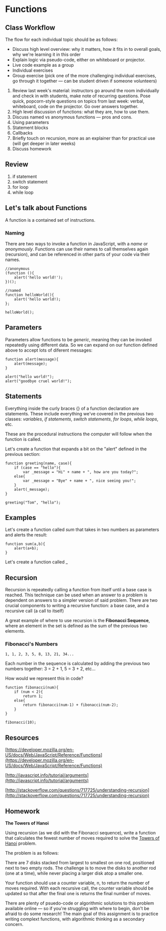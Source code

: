 # Functions

## Class Workflow

The flow for each individual topic should be as follows:
- Discuss high level overview: why it matters, how it fits in to overall goals, why we're learning it in this order
- Explain logic via pseudo-code, either on whiteboard or projector.
- Live code example as a group
- Individual exercises
- Group exercise (pick one of the more challenging individual exercises, go through it together — can be student driven if someone volunteers)

1. Review last week's material: instructors go around the room individually and check in with students, make note of recurring questions. Pose quick, popcorn-style questions on topics from last week: verbal, whiteboard, code on the projector. Go over answers together.
2. High level discussion of functions: what they are, how to use them.
3. Discuss named vs anonymous functions — pros and cons.
4. Using parameters
5. Statement blocks
6. Callbacks
7. Briefly touch on recursion, more as an explainer than for practical use (will get deeper in later weeks)
8. Discuss homework


## Review

1. if statement
2. switch statement
3. for loop
4. while loop


## Let's talk about Functions

A function is a contained set of instructions.

### Naming

There are two ways to invoke a function in JavaScript, with a _name_ or _anonymously_. Functions can use their names to call themselves again (recursion), and can be referenced in other parts of your code via their names.

	//anonymous
	(function (){
    	alert('hello world!');
    })();
    
    //named
    function helloWorld(){
    	alert('hello world!);
    };
    
    helloWorld();

## Parameters

Parameters allow functions to be _generic_, meaning they can be invoked repeatedly using different data. So we can expand on our function defined above to accept lots of diferent messages:

	function alert(message){
    	alert(message);
    }
    
    alert("hello world!");
    alert("goodbye cruel world!");

## Statements

Everything inside the curly braces {} of a function declaration are statements. These include everything we've covered in the previous two classes: _variables_, _if statements_, _switch statements_, _for loops_, _while loops_, etc.

These are the procedural instructions the computer will follow when the function is called.

Let's create a function that expands a bit on the "alert" defined in the previous section:

	function greeting(name, case){
    	if (case == "hello"){
        	var _message = "Hi" + name + ", how are you today?";
        else{
        	var _message = "Bye" + name + ", nice seeing you!";
        }
        alert(_message);
    }
    
    greeting("Tom", "hello");
    


## Examples

Let's create a function called _sum_ that takes in two numbers as parameters and alerts the result:

	function sum(a,b){
    	alert(a+b);
   	}

Let's create a function called _

## Recursion

Recursion is repeatedly calling a function from itself until a base case is reached. This technique can be used when an answer to a problem is dependent on answers to a simpler version of said problem. There are two crucial components to writing a recursive function: a base case, and a recursive call (a call to itself)

A great example of where to use recursion is the **Fibonacci Sequence**, where an element in the set is defined as the sum of the previous two elements.

### Fibonacci's Numbers

	1, 1, 2, 3, 5, 8, 13, 21, 34...
    
Each number in the sequence is calculated by adding the previous two numbers together: 3 = 2 + 1, 5 = 3 + 2, etc...

How would we represent this in code?
    
	function fibonacci(num){
    	if (num < 2){
        	return 1;
        else{
        	return fibonacci(num-1) + fibonacci(num-2);
        }
    }
    
    fibonacci(10);

## Resources

[https://developer.mozilla.org/en-US/docs/Web/JavaScript/Reference/Functions](https://developer.mozilla.org/en-US/docs/Web/JavaScript/Reference/Functions)

[http://javascript.info/tutorial/arguments](http://javascript.info/tutorial/arguments)

[http://stackoverflow.com/questions/717725/understanding-recursion](http://stackoverflow.com/questions/717725/understanding-recursion)

## Homework

**The Towers of Hanoi**

Using recursion (as we did with the Fibonacci sequence), write a function that calculates the fewest number of moves required to solve the [Towers of Hanoi](https://en.wikipedia.org/wiki/Tower_of_Hanoi) problem.

The problem is as follows:

There are 7 disks stacked from largest to smallest on one rod, positioned next to two empty rods. The challenge is to move the disks to another rod (one at a time), while never placing a larger disk atop a smaller one.

Your function should use a counter variable, n, to return the number of moves required. With each recursive call, the counter variable should be updated so that after the final one is returns the final number of moves.

There are plenty of psuedo-code or algorithmic solutions to this problem available online — so if you're struggling with where to begin, don't be afraid to do some research! The main goal of this assignment is to practice writing complext functions, with algorithmic thinking as a secondary concern.
